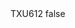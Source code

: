 <?xml version="1.0" encoding="UTF-8"?>
<CustomMetadata xmlns="http://soap.sforce.com/2006/04/metadata">
    <label>TXU612</label>
    <protected>false</protected>
</CustomMetadata>

